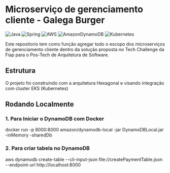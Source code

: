 # Microserviço de gerenciamento cliente - Galega Burger
![Java](https://img.shields.io/badge/java-%23ED8B00.svg?style=for-the-badge&logo=openjdk&logoColor=white)
![Spring](https://img.shields.io/badge/spring-%236DB33F.svg?style=for-the-badge&logo=spring&logoColor=white)
![AWS](https://img.shields.io/badge/AWS-%23FF9900.svg?style=for-the-badge&logo=amazon-aws&logoColor=white)
![AmazonDynamoDB](https://img.shields.io/badge/Amazon%20DynamoDB-4053D6?style=for-the-badge&logo=Amazon%20DynamoDB&logoColor=white)
![Kubernetes](https://img.shields.io/badge/kubernetes-%23326ce5.svg?style=for-the-badge&logo=kubernetes&logoColor=white)

Este repositorio tem como função agregar todo o escopo dos microserviços de gerenciamento cliente dentro
da solução proposta no Tech Challenge da Fiap para o Pos-Tech de Arquitetura de Software.

## Estrutura
O projeto foi construindo com a arquitetura Hexagonal e visando integração com cluster EKS (Kubernetes)

## Rodando Localmente
### 1. Para Iniciar o DynamoDB com Docker
docker run -p 8000:8000 amazon/dynamodb-local -jar DynamoDBLocal.jar -inMemory -sharedDb

### 2. Para criar tabela no DynamoDB
aws dynamodb create-table --cli-input-json file://createPaymentTable.json --endpoint-url http://localhost:8000